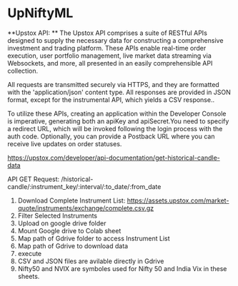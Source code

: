 # UpNiftyML

**Upstox API: ** The Upstox API comprises a suite of RESTful APIs designed to supply the necessary data for constructing a comprehensive investment and trading platform. These APIs enable real-time order execution, user portfolio management, live market data streaming via Websockets, and more, all presented in an easily comprehensible API collection.

All requests are transmitted securely via HTTPS, and they are formatted with the 'application/json' content type. All responses are provided in JSON format, except for the instrumental API, which yields a CSV response..

To utilize these APIs, creating an application within the Developer Console is imperative, generating both an apiKey and apiSecret.You need to specify a redirect URL, which will be invoked following the login process with the auth code. Optionally, you can provide a Postback URL where you can receive live updates on order statuses.

https://upstox.com/developer/api-documentation/get-historical-candle-data

API GET Request: /historical-candle/:instrument_key/:interval/:to_date/:from_date

1. Download Complete Instrument List: https://assets.upstox.com/market-quote/instruments/exchange/complete.csv.gz
2. Filter Selected Instruments
3. Upload on google drive folder
4. Mount Google drive to Colab sheet
5. Map path of Gdrive folder to access Instrument List
6. Map path of Gdrive to download data
7. execute
8. CSV and JSON files are avilable directly in Gdrive
9. Nifty50 and NVIX are symboles used for Nifty 50 and India Vix in these sheets.


